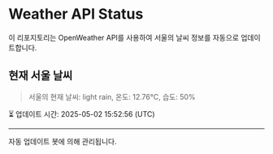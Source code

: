 
# Weather API Status

이 리포지토리는 OpenWeather API를 사용하여 서울의 날씨 정보를 자동으로 업데이트합니다.

## 현재 서울 날씨
> 서울의 현재 날씨: light rain, 온도: 12.76°C, 습도: 50%

⏳ 업데이트 시간: 2025-05-02 15:52:56 (UTC)

---
자동 업데이트 봇에 의해 관리됩니다.
